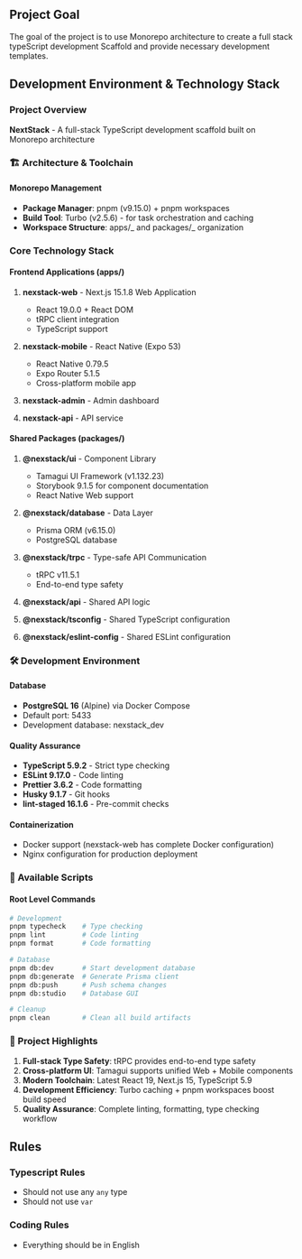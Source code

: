 ## Project Goal

The goal of the project is to use Monorepo architecture to create a full stack typeScript development Scaffold and provide necessary development templates.

## Development Environment & Technology Stack

### Project Overview

**NextStack** - A full-stack TypeScript development scaffold built on Monorepo architecture

### 🏗️ Architecture & Toolchain

#### Monorepo Management

- **Package Manager**: pnpm (v9.15.0) + pnpm workspaces
- **Build Tool**: Turbo (v2.5.6) - for task orchestration and caching
- **Workspace Structure**: apps/_ and packages/_ organization

### Core Technology Stack

#### Frontend Applications (apps/)

1. **nexstack-web** - Next.js 15.1.8 Web Application
   - React 19.0.0 + React DOM
   - tRPC client integration
   - TypeScript support

2. **nexstack-mobile** - React Native (Expo 53)
   - React Native 0.79.5
   - Expo Router 5.1.5
   - Cross-platform mobile app

3. **nexstack-admin** - Admin dashboard
4. **nexstack-api** - API service

#### Shared Packages (packages/)

1. **@nexstack/ui** - Component Library
   - Tamagui UI Framework (v1.132.23)
   - Storybook 9.1.5 for component documentation
   - React Native Web support

2. **@nexstack/database** - Data Layer
   - Prisma ORM (v6.15.0)
   - PostgreSQL database

3. **@nexstack/trpc** - Type-safe API Communication
   - tRPC v11.5.1
   - End-to-end type safety

4. **@nexstack/api** - Shared API logic
5. **@nexstack/tsconfig** - Shared TypeScript configuration
6. **@nexstack/eslint-config** - Shared ESLint configuration

### 🛠️ Development Environment

#### Database

- **PostgreSQL 16** (Alpine) via Docker Compose
- Default port: 5433
- Development database: nexstack_dev

#### Quality Assurance

- **TypeScript 5.9.2** - Strict type checking
- **ESLint 9.17.0** - Code linting
- **Prettier 3.6.2** - Code formatting
- **Husky 9.1.7** - Git hooks
- **lint-staged 16.1.6** - Pre-commit checks

#### Containerization

- Docker support (nexstack-web has complete Docker configuration)
- Nginx configuration for production deployment

### 🚀 Available Scripts

#### Root Level Commands

```bash
# Development
pnpm typecheck    # Type checking
pnpm lint         # Code linting
pnpm format       # Code formatting

# Database
pnpm db:dev       # Start development database
pnpm db:generate  # Generate Prisma client
pnpm db:push      # Push schema changes
pnpm db:studio    # Database GUI

# Cleanup
pnpm clean        # Clean all build artifacts
```

### 🎯 Project Highlights

1. **Full-stack Type Safety**: tRPC provides end-to-end type safety
2. **Cross-platform UI**: Tamagui supports unified Web + Mobile components
3. **Modern Toolchain**: Latest React 19, Next.js 15, TypeScript 5.9
4. **Development Efficiency**: Turbo caching + pnpm workspaces boost build speed
5. **Quality Assurance**: Complete linting, formatting, type checking workflow

## Rules

### Typescript Rules

- Should not use any `any` type
- Should not use `var`

### Coding Rules

- Everything should be in English
